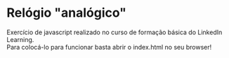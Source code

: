 # Relógio "analógico"
Exercício de javascript realizado no curso de formação básica do LinkedIn Learning. <br>
Para colocá-lo para funcionar basta abrir o index.html no seu browser! 
